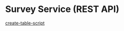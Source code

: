 # Survey Service (REST API)

[create-table-script](https://github.com/fkvn/survey-service/blob/master/src/main/resources/scripts/create-tables.sql)
